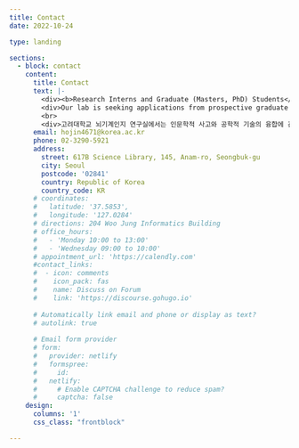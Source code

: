 ```yaml
---
title: Contact
date: 2022-10-24

type: landing

sections:
  - block: contact
    content:
      title: Contact
      text: |-
        <div><b>Research Interns and Graduate (Masters, PhD) Students</b><div>
        <div>Our lab is seeking applications from prospective graduate students, particularly those passionate about exploring perception and cognition, with a background or strong interest in machine learning or deep learning. Selected candidates will have the exceptional opportunity to work on deep neural network modeling, neuroimaging data analysis, and the development of diverse psychological experiments. To this end, research internships are highly encouraged as they offer prospective candidates a chance to explore this interdisciplinary field while gaining firsthand insight into the PhD experience within our team. If you are interested in joining our team, please email your CV, transcript, and a summary of your research interests.</div>
        <br>
        <div>고려대학교 뇌기계인지 연구실에서는 인문학적 사고와 공학적 기술의 융합에 관심 있는 대학원생 및 학부 연구생을 모집합니다. 심리학 전공자이면서 머신러닝/딥러닝 적용이나 뇌영상 데이터 분석에 도전해보고 싶은 분들, 그리고 컴퓨터 공학 전공자로서 인간의 인지 과정을 깊이 탐구하고 싶은 분들 모두 환영합니다. 특히, 연구 주제와 연구실 분위기를 직접 경험할 수 있는 연구 인턴십 프로그램에 미리 참여하시는 것을 적극 권장드립니다. 지원 희망자는 이력서(CV), 성적증명서(Transcript), 그리고 간단한 연구 계획서를 아래 이메일로 보내주시기 바랍니다.<div>
      email: hojin4671@korea.ac.kr
      phone: 02-3290-5921
      address:
        street: 617B Science Library, 145, Anam-ro, Seongbuk-gu 
        city: Seoul
        postcode: '02841'
        country: Republic of Korea
        country_code: KR
      # coordinates:
      #   latitude: '37.5853', 
      #   longitude: '127.0284'
      # directions: 204 Woo Jung Informatics Building
      # office_hours:
      #   - 'Monday 10:00 to 13:00'
      #   - 'Wednesday 09:00 to 10:00'
      # appointment_url: 'https://calendly.com'
      #contact_links:
      #  - icon: comments
      #    icon_pack: fas
      #    name: Discuss on Forum
      #    link: 'https://discourse.gohugo.io'
    
      # Automatically link email and phone or display as text?
      # autolink: true
    
      # Email form provider
      # form:
      #   provider: netlify
      #   formspree:
      #     id:
      #   netlify:
      #     # Enable CAPTCHA challenge to reduce spam?
      #     captcha: false
    design:
      columns: '1'
      css_class: "frontblock"

---
```

